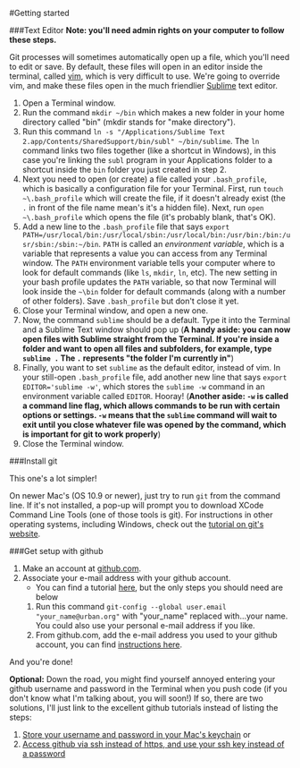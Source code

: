 #Getting started

###Text Editor
**Note: you'll need admin rights on your computer to follow these steps.**

Git processes will sometimes automatically open up a file, which you'll need to edit or save. By default, these files will open in an editor inside the terminal, called [vim](http://www.vim.org/), which is very difficult to use. We're going to override vim, and make these files open in the much friendlier [Sublime](http://www.sublimetext.com/) text editor.

1. Open a Terminal window.
2. Run the command `mkdir ~/bin` which makes a new folder in your home directory called "bin" (mkdir stands for "make directory").
3. Run this command `ln -s "/Applications/Sublime Text 2.app/Contents/SharedSupport/bin/subl" ~/bin/sublime`. The `ln` command links two files together (like a shortcut in Windows), in this case you're linking the `subl` program in your Applications folder to a shortcut inside the `bin` folder you just created in step 2.
4. Next you need to open (or create) a file called your `.bash_profile`, which is basically a configuration file for your Terminal. First, run `touch ~\.bash_profile` which will create the file, if it doesn't already exist (the `.` in front of the file name mean's it's a hidden file). Next, run `open ~\.bash_profile` which opens the file (it's probably blank, that's OK).
5. Add a new line to the `.bash_profile` file that says `export PATH=/usr/local/bin:/usr/local/sbin:/usr/local/bin:/usr/bin:/bin:/usr/sbin:/sbin:~/bin`. `PATH` is called an *environment variable*, which is a variable that represents a value you can access from any Terminal window. The `PATH` environment variable tells your computer where to look for default commands (like `ls`, `mkdir`, `ln`, etc). The new setting in your bash profile updates the `PATH` variable, so that now Terminal will look inside the `~\bin` folder for default commands (along with a number of other folders). Save `.bash_profile` but don't close it yet.
6. Close your Terminal window, and open a new one.
7. Now, the command `sublime` should be a default. Type it into the Terminal and a Sublime Text window should pop up (**A handy aside: you can now open files with Sublime straight from the Terminal. If you're inside a folder and want to open all files and subfolders, for example, type `sublime .` The `.` represents "the folder I'm currently in"**)
8. Finally, you want to set `sublime` as the default editor, instead of vim. In your still-open `.bash_profile` file, add another new line that says `export EDITOR='sublime -w'`, which stores the `sublime -w` command in an environment variable called `EDITOR`. Hooray! (**Another aside: `-w` is called a **command line flag**, which allows commands to be run with certain options or settings. `-w` means that the `sublime` command will wait to exit until you close whatever file was opened by the command, which is important for git to work properly**)
9. Close the Terminal window.

###Install git

This one's a lot simpler!

On newer Mac's (OS 10.9 or newer), just try to run `git` from the command line. If it's not installed, a pop-up will prompt you to download XCode Command Line Tools (one of those tools is git). For instructions in other operating systems, including Windows, check out the [tutorial on git's website](http://git-scm.com/book/en/v2/Getting-Started-Installing-Git).

###Get setup with github

1. Make an account at [github.com](https://github.com/).
2. Associate your e-mail address with your github account.
	- You can find a tutorial [here](https://help.github.com/articles/setting-your-email-in-git/), but the only steps you should need are below
	1. Run this command `git-config --global user.email "your_name@urban.org"` with "your_name" replaced with...your name. You could also use your personal e-mail address if you like.
	2. From github.com, add the e-mail address you used to your github account, you can find [instructions here](https://help.github.com/articles/adding-an-email-address-to-your-github-account/).

And you're done!

**Optional:** Down the road, you might find yourself annoyed entering your github username and password in the Terminal when you push code (if you don't know what I'm talking about, you will soon!) If so, there are two solutions, I'll just link to the excellent github tutorials instead of listing the steps:
1. [Store your username and password in your Mac's keychain](https://help.github.com/articles/caching-your-github-password-in-git/)
or
2. [Access github via ssh instead of https, and use your ssh key instead of a password](https://help.github.com/articles/generating-ssh-keys/)